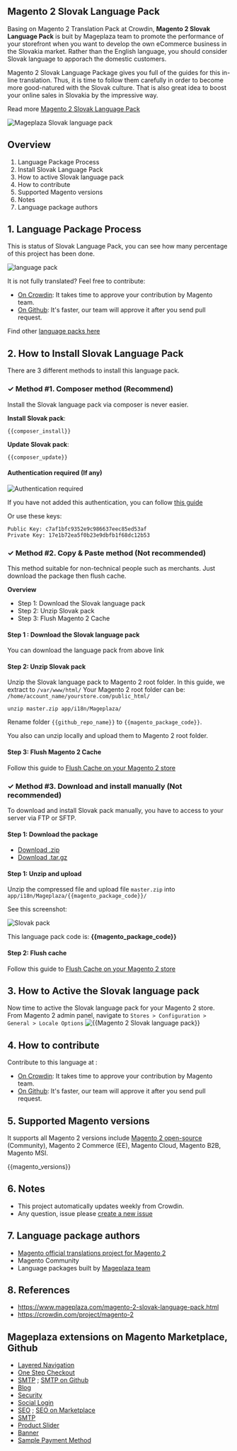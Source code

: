 ## Magento 2 Slovak Language Pack

Basing on Magento 2 Translation Pack at Crowdin, **Magento 2 Slovak Language Pack** is buit by Mageplaza team to promote the performance of your storefront when you want to develop the own eCommerce business in the Slovakia market. Rather than the English language, you should consider Slovak language to apporach the domestic customers.

Magento 2 Slovak Language Package gives you full of the guides for this in-line translation. Thus, it is time to follow them carefully in order to become more good-natured with the Slovak culture. That is also great idea to boost your online sales in Slovakia by the impressive way.

Read more [Magento 2 Slovak Language Pack](https://www.mageplaza.com/magento-2-slovak-language-pack.html)

![Mageplaza Slovak language pack](https://i.imgur.com/qjWPj1W.png)

## Overview

1. Language Package Process
2. Install Slovak Language Pack
3. How to active Slovak language pack
4. How to contribute
5. Supported Magento versions
6. Notes
7. Language package authors

## 1. Language Package Process

This is status of Slovak Language Pack, you can see how many percentage of this project has been done.

![language pack](http://progressed.io/bar/{{process}}?title=translated)

It is not fully translated? Feel free to contribute:
- [On Crowdin]({{crowdin}}): It takes time to approve your contribution by Magento team.
- [On Github]({{github_url}}/blob/master/HOW-TO-CONTRIBUTE.md): It's faster, our team will approve it after you send pull request.


Find other [language packs here](https://www.mageplaza.com/kb/magento-2-language-pack/)

## 2. How to Install Slovak Language Pack

There are 3 different methods to install this language pack.

### ✓ Method #1. Composer method (Recommend)
Install the Slovak language pack via composer is never easier.

**Install Slovak pack**:

```
{{composer_install}}
```


**Update  Slovak pack**:

```
{{composer_update}}
```

#### Authentication required (If any)

![Authentication required](https://cdn.mageplaza.com/media/general/dmryiPk.png)

If you have not added this authentication, you can follow [this guide](http://devdocs.magento.com/guides/v2.0/install-gde/prereq/connect-auth.html)

Or use these keys:

```
Public Key: c7af1bfc9352e9c986637eec85ed53af
Private Key: 17e1b72ea5f0b23e9dbfb1f68dc12b53
```



### ✓ Method #2. Copy & Paste method (Not recommended)

This method suitable for non-technical people such as merchants. Just download the package then flush cache.

**Overview**

- Step 1: Download the Slovak language pack
- Step 2: Unzip Slovak pack
- Step 3: Flush Magento 2 Cache

#### Step 1 : Download the Slovak language pack

You can download the language pack from above link

#### Step 2: Unzip Slovak pack

Unzip the Slovak language pack to Magento 2 root folder. In this guide, we extract to `/var/www/html/`
Your Magento 2 root folder can be: `/home/account_name/yourstore.com/public_html/`

```
unzip master.zip app/i18n/Mageplaza/
```

Rename folder `{{github_repo_name}}` to `{{magento_package_code}}`.


You also can unzip locally and upload them to Magento 2 root folder.

#### Step 3: Flush Magento 2 Cache

Follow this guide to [Flush Cache on your Magento 2 store](https://www.mageplaza.com/kb/how-flush-enable-disable-cache.html)


### ✓ Method #3. Download and install manually (Not recommended)

To download and install Slovak pack manually, you have to access to your server via FTP or SFTP.

#### Step 1: Download the package

- [Download .zip]({{github_latest_version}})
- [Download .tar.gz]({{github_latest_version_tar}})

#### Step 1: Unzip and upload

Unzip the compressed file and upload file `master.zip` into `app/i18n/Mageplaza/{{magento_package_code}}/`

See this screenshot:

![Slovak pack](https://cdn3.mageplaza.com/media/general/language-pack.png)

This language pack code is: **{{magento_package_code}}**

#### Step 2: Flush cache

Follow this guide to [Flush Cache on your Magento 2 store](https://www.mageplaza.com/kb/how-flush-enable-disable-cache.html)


## 3. How to Active the Slovak language pack 

Now time to active the Slovak language pack for your Magento 2 store. From Magento 2 admin panel, navigate to `Stores > Configuration > General > Locale Options`
![{{Magento 2 Slovak language pack}}](https://cdn.mageplaza.com/media/general/aPSUA0l.png)


## 4. How to contribute

Contribute to this language at :
- [On Crowdin]({{crowdin}}): It takes time to approve your contribution by Magento team.
- [On Github]({{github_url}}/blob/master/HOW-TO-CONTRIBUTE.md): It's faster, our team will approve it after you send pull request.


## 5. Supported Magento versions

It supports all Magento 2 versions include [Magento 2 open-source](https://www.mageplaza.com/download-magento/) (Community), Magento 2 Commerce (EE), Magento Cloud, Magento B2B, Magento MSI.

{{magento_versions}}


## 6. Notes 

- This project automatically updates weekly from Crowdin.
- Any question, issue please [create a new issue]({{github_url}}/issues/new)

## 7. Language package authors

- [Magento official translations project for Magento 2]({{crowdin}})
- Magento Community
- Language packages built by [Mageplaza team](https://www.mageplaza.com/)


## 8. References 

- https://www.mageplaza.com/magento-2-slovak-language-pack.html
- https://crowdin.com/project/magento-2



## Mageplaza extensions on Magento Marketplace, Github


- [Layered Navigation](https://marketplace.magento.com/mageplaza-layered-navigation-m2.html)
- [One Step Checkout](https://marketplace.magento.com/mageplaza-magento-2-one-step-checkout-extension.html)
- [SMTP](https://marketplace.magento.com/mageplaza-module-smtp.html) ; [SMTP on Github](https://github.com/mageplaza/magento-2-smtp)
- [Blog](https://github.com/mageplaza/magento-2-blog)
- [Security](https://marketplace.magento.com/mageplaza-module-security.html)
- [Social Login](https://github.com/mageplaza/magento-2-social-login)
- [SEO](https://github.com/mageplaza/magento-2-seo) ; [SEO on Marketplace](https://marketplace.magento.com/mageplaza-magento-2-seo-extension.html)
- [SMTP](https://github.com/mageplaza/magento-2-smtp)
- [Product Slider](https://github.com/mageplaza/magento-2-product-slider)
- [Banner](https://github.com/mageplaza/magento-2-banner-slider)
- [Sample Payment Method](https://github.com/mageplaza/magento-2-sample-payment-method)



